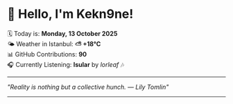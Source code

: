 # 👋 Hello, I'm Kekn9ne!

🗓️ Today is: **Monday, 13 October 2025**  
🌤️ Weather in Istanbul: **⛅️  +18°C**  
📊 GitHub Contributions: **90**  
🎧 Currently Listening: **Isular** by *lorleaf* 🎶

---

_"Reality is nothing but a collective hunch. — *Lily Tomlin*"_

---
